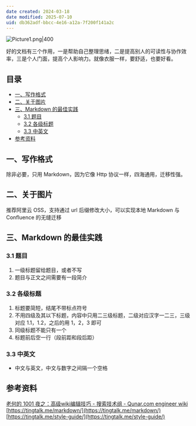 ```yaml
---
date created: 2024-03-18
date modified: 2025-07-10
uid: db362adf-bbcc-4e16-a12a-7f200f141a2c
---
```


![Picture1.png|400](https://imagehosting4picgo.oss-cn-beijing.aliyuncs.com/imagehosting/fix-dir%2Fliuyishou%2Ftmp%2F2024%2F04%2F07%2F19-09-41-c5c9790e609c11a6f1d9960df2948471-Picture1-7b267a.png?x-oss-process=image/resize,l_400)

好的文档有三个作用，一是帮助自己整理思绪，二是提高别人的可读性与协作效率，三是个人门面，提高个人影响力。就像衣服一样，要舒适，也要好看。

<!-- more -->

## 目录

- [一、写作格式](https://liugongzi.org/#%E4%B8%80%E3%80%81%E5%86%99%E4%BD%9C%E6%A0%BC%E5%BC%8F)
- [二、关于图片](https://liugongzi.org/#%E4%BA%8C%E3%80%81%E5%85%B3%E4%BA%8E%E5%9B%BE%E7%89%87)
- [三、Markdown 的最佳实践](https://liugongzi.org/#%E4%B8%89%E3%80%81Markdown%20%E7%9A%84%E6%9C%80%E4%BD%B3%E5%AE%9E%E8%B7%B5)
    - [3.1 题目](https://liugongzi.org/#3.1%20%E9%A2%98%E7%9B%AE)
    - [3.2 各级标题](https://liugongzi.org/#3.2%20%E5%90%84%E7%BA%A7%E6%A0%87%E9%A2%98)
    - [3.3 中英文](https://liugongzi.org/#3.3%20%E4%B8%AD%E8%8B%B1%E6%96%87)
- [参考资料](https://liugongzi.org/#%E5%8F%82%E8%80%83%E8%B5%84%E6%96%99)

## 一、写作格式

除非必要，只用 Markdown，因为它像 Http 协议一样，四海通用，迁移性强。

## 二、关于图片

推荐阿里云 OSS，支持通过 url 后缀修改大小，可以实现本地 Markdown 与 Confluence 的无缝迁移

## 三、Markdown 的最佳实践

### 3.1 题目

1. 一级标题留给题目，或者不写
2. 题目与正文之间需要有一段简介

### 3.2 各级标题

1. 标题要简短，结尾不带标点符号
2. 不用四级及其以下标题，内容中只用二三级标题，二级对应汉字一二三，三级对应 1.1，1.2，之后的用 1，2，3 即可
3. 同级标题不能只有一个
4. 标题前后空一行（段前距和段后距）

### 3.3 中英文

- 中文与英文，中文与数字之间隔一个空格

## 参考资料

[老何的 1001 夜之：高级wiki编辑技巧 - 搜索技术组 - Qunar.com engineer wiki](https://wiki.corp.qunar.com/pages/viewpage.action?pageId=18154117)  
[https://tingtalk.me/markdown/](https://tingtalk.me/markdown/)  
[https://tingtalk.me/style-guide/](https://tingtalk.me/style-guide/)
